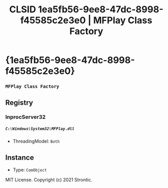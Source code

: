 ﻿---
title: "CLSID 1ea5fb56-9ee8-47dc-8998-f45585c2e3e0 | MFPlay Class Factory"
excerpt: What is COM-Object CLSID 1ea5fb56-9ee8-47dc-8998-f45585c2e3e0?
---

# {1ea5fb56-9ee8-47dc-8998-f45585c2e3e0}

### `MFPlay Class Factory`

## Registry


### InprocServer32

##### `C:\Windows\System32\MFPlay.dll`
* ThreadingModel: `Both`

## Instance

* Type: `ComObject`

MIT License. Copyright (c) 2021 Strontic.


